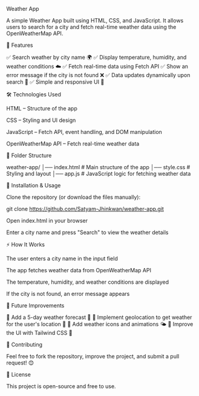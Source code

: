 Weather App

A simple Weather App built using HTML, CSS, and JavaScript. It allows users to search for a city and fetch real-time weather data using the OpenWeatherMap API.

🚀 Features

✅ Search weather by city name 🌍
✅ Display temperature, humidity, and weather conditions ☁️
✅ Fetch real-time data using Fetch API
✅ Show an error message if the city is not found ❌
✅ Data updates dynamically upon search 🔄
✅ Simple and responsive UI 📱

🛠️ Technologies Used

HTML – Structure of the app

CSS – Styling and UI design

JavaScript – Fetch API, event handling, and DOM manipulation

OpenWeatherMap API – Fetch real-time weather data

📂 Folder Structure

weather-app/
│── index.html # Main structure of the app
│── style.css # Styling and layout
│── app.js # JavaScript logic for fetching weather data

📌 Installation & Usage

Clone the repository (or download the files manually):

git clone https://github.com/Satyam-Jhinkwan/weather-app.git

Open index.html in your browser

Enter a city name and press "Search" to view the weather details

⚡ How It Works

The user enters a city name in the input field

The app fetches weather data from OpenWeatherMap API

The temperature, humidity, and weather conditions are displayed

If the city is not found, an error message appears

📌 Future Improvements

🔹 Add a 5-day weather forecast 📅
🔹 Implement geolocation to get weather for the user's location 📍
🔹 Add weather icons and animations 🌤️
🔹 Improve the UI with Tailwind CSS 🎨

🎯 Contributing

Feel free to fork the repository, improve the project, and submit a pull request! 😊

📜 License

This project is open-source and free to use.
